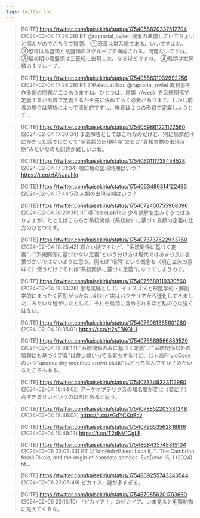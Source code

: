 ```yaml
---
tags: twitter_log
---
```


> [!CITE] https://twitter.com/kaisekiriu/status/1754058820337512704 (2024-02-04 17:26:26)
> RT @raptorial_owlet: 授業の準備していてちょいと悩んだのでこちらで質問。
> ①恐竜は単系統である。いいですよね。
> ②恐竜は鳥盤類と竜盤類の２グループで構成される。問題ないですね。
> ③最初期の竜盤類は三畳紀に出現した。なるほどですね。
> ④鳥類は獣脚類の１グループ…

> [!CITE] https://twitter.com/kaisekiriu/status/1754058831032992256 (2024-02-04 17:26:28)
> RT @PaleoLabTcu: @raptorial_owlet 教科書を作る側の問題が二つありますね。ひとつは、鳥類（Aves）を系統関係で定義するか形質で定義するかを先に決めておく必要があります。しかし前者の場合は解析によって流動的ですし、後者は１つの形質で定義しようとす…

> [!CITE] https://twitter.com/kaisekiriu/status/1754059861221122560 (2024-02-04 17:30:34)
> まあ解答としてはこれなのだけど、別に鳥類だけにかぎった話ではなくて"哺乳類の出現時期"だとか"真核生物の出現時期"みたいなのも記述が難しいよね。

> [!CITE] https://twitter.com/kaisekiriu/status/1754060111738454528 (2024-02-04 17:31:34)
> 顎口類の出現時期はいつ？
> https://t.co/zIANJaJhlq

> [!CITE] https://twitter.com/kaisekiriu/status/1754063480314122496 (2024-02-04 17:44:57)
> 人類の出現時期はいつ？

> [!CITE] https://twitter.com/kaisekiriu/status/1754072450755908096 (2024-02-04 18:20:36)
> RT @PaleoLabTcu: 少々誤解を生みそうではありますが、たとえばこちらが系統関係（系統樹）に基づく鳥類の定義の仕方のひとつです。

> [!CITE] https://twitter.com/kaisekiriu/status/1754073737622933760 (2024-02-04 18:25:42)
> 細かい話ですけど、"系統関係に基づく定義"／"系統関係に基づかない定義"という分け方は現代ではあまり良い言葉づかいではないように思う。例えば"相同"という概念を（現在主流の意味で）使うだけでそれは"系統関係に基づく定義"になってしまうので。

> [!CITE] https://twitter.com/kaisekiriu/status/1754075689119330560 (2024-02-04 18:33:28)
> 思考実験として、イエスズメと形態学的・解剖学的にまったく区別がつかないけれど実はバクテリアから進化してきました、みたいな種がいたとして、それを鳥類に含められるほど私の心は強くはない。

> [!CITE] https://twitter.com/kaisekiriu/status/1754076081865601280 (2024-02-04 18:35:01)
> https://t.co/tt2sFBKGH1

> [!CITE] https://twitter.com/kaisekiriu/status/1754076889566859520 (2024-02-04 18:38:14)
> "系統関係のみに基づく定義"／"系統関係以外の情報にも基づく定義"は良い線いってる気もするけど、じゃあPhyloCodeのいう"apomorphy modified crown clade"はどっちなんですか？みたいなところもある。

> [!CITE] https://twitter.com/kaisekiriu/status/1754078349323112960 (2024-02-04 18:44:02)
> アーケオプテリクスの知名度が変に（変に？）高すぎるせいというのは割とあると思う。

> [!CITE] https://twitter.com/kaisekiriu/status/1754078852203381248 (2024-02-04 18:46:02)
> https://t.co/zGdYCKpBcy

> [!CITE] https://twitter.com/kaisekiriu/status/1754079653562818816 (2024-02-04 18:49:13)
> https://t.co/T2dNV1CgLF

> [!CITE] https://twitter.com/kaisekiriu/status/1754868435748815104 (2024-02-06 23:03:33)
> RT @TomHoltzPaleo: Lacalli, T. The Cambrian fossil Pikaia, and the origin of chordate somites.                     EvoDevo 15, 1 (2024). ht…

> [!CITE] https://twitter.com/kaisekiriu/status/1754869255743340544 (2024-02-06 23:06:49)
> ピカイア、謎が多すぎる。

> [!CITE] https://twitter.com/kaisekiriu/status/1754870856201703680 (2024-02-06 23:13:10)
> 『ピカイア！』のピカイア、いま見ると毛顎動物に見えてくるな。
